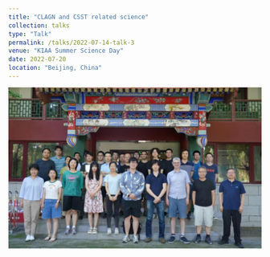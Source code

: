 ```yaml
---
title: "CLAGN and CSST related science"
collection: talks
type: "Talk"
permalink: /talks/2022-07-14-talk-3
venue: "KIAA Summer Science Day"
date: 2022-07-20
location: "Beijing, China"
---
```


![照片](kiaascienceday.png)

